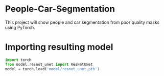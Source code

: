 # People-Car-Segmentation
This project will show people and car segmentation from poor quality masks using PyTorch.

# Importing resulting model
``` python
import torch
from model.resnet_unet import ResNetUNet
model = torch.load('model/resnet_unet.pth')
```
